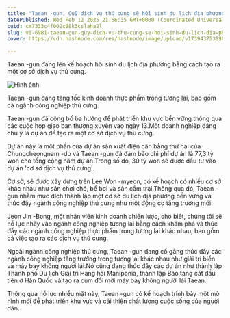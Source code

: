```yaml
---
title: "Taean -gun, Quỹ dịch vụ thú cưng sẽ hồi sinh du lịch địa phương"
datePublished: Wed Feb 12 2025 21:56:35 GMT+0000 (Coordinated Universal Time)
cuid: cm7333c4f002c08k3cslaha2l
slug: vi-6981-taean-gun-quy-dich-vu-thu-cung-se-hoi-sinh-du-lich-dia-phuong
cover: https://cdn.hashnode.com/res/hashnode/image/upload/v1739437531982/a369908d-53d7-4e5e-9e52-d56c3da8fd02.webp

---
```



Taean -gun đang lên kế hoạch hồi sinh du lịch địa phương bằng cách tạo ra một cơ sở dịch vụ thú cưng.

![Hình ảnh](https://cdn.hashnode.com/res/hashnode/image/upload/v1739435676915/4829d2bd-d418-473d-9e5a-d2fdfdfb1dd1.jpeg)

Taean -gun đang tăng tốc kinh doanh thực phẩm trong tương lai, bao gồm cả ngành công nghiệp thú cưng.

Taean -gun đã công bố ba hướng để phát triển khu vực bền vững thông qua các cuộc họp giao ban thường xuyên vào ngày 13.Một doanh nghiệp đáng chú ý là dự án để tạo ra một cơ sở dịch vụ thú cưng.

Dự án này là một phần của dự án sản xuất điện cân bằng thứ hai của Chungcheongnam -do và Taean -gun đã đảm bảo chi phí dự án là 77,3 tỷ won cho tổng cộng năm dự án.Trong số đó, 30 tỷ won sẽ được đầu tư vào dự án 'cơ sở dịch vụ thú cưng'.

Cơ sở, sẽ được xây dựng trên Lee Won -myeon, có kế hoạch có nhiều cơ sở khác nhau như sân chơi chó, bể bơi và sân cắm trại.Thông qua đó, Taean -gun nhằm mục đích thành lập một cơ sở du lịch địa phương bền vững và thúc đẩy ngành công nghiệp thú cưng như một động cơ tăng trưởng mới.

Jeon Jin -Bong, một nhân viên kinh doanh chiến lược, cho biết, chúng tôi sẽ nỗ lực nhảy vào ngành công nghiệp tương lai bằng cách khám phá và thúc đẩy các ngành công nghiệp thực phẩm trong tương lai khác nhau, bao gồm cả việc tạo ra các dịch vụ thú cưng.

Ngoài ngành công nghiệp thú cưng, Taean -gun đang cố gắng thúc đẩy các ngành công nghiệp tăng trưởng trong tương lai khác nhau như giải trí biển và máy bay không người lái.Nó cũng đang thúc đẩy các dự án như thành lập Thành phố Du lịch Giải trí Hàng hải Maniponia, thành lập Bảo tàng cát đầu tiên ở Hàn Quốc và tạo ra cụm đổi mới máy bay không người lái Taean.

Thông qua nỗ lực nhiều mặt này, Taean -gun có kế hoạch trình bày một mô hình mới để phát triển khu vực và cải thiện chất lượng cuộc sống của người dân.
